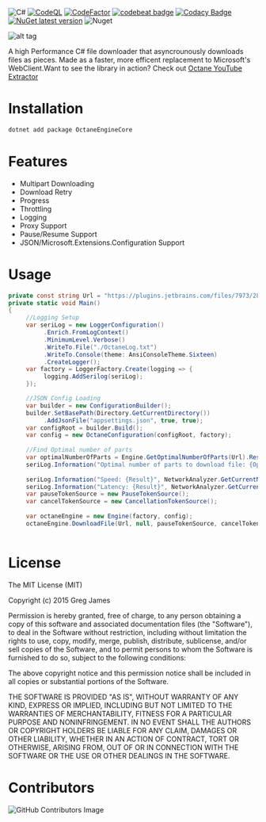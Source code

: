 ![C#](https://github.com/gregyjames/OctaneDownloader/actions/workflows/dotnet.yml/badge.svg)
[![CodeQL](https://github.com/gregyjames/OctaneDownloader/actions/workflows/codeql-analysis.yml/badge.svg?branch=master)](https://github.com/gregyjames/OctaneDownloader/actions/workflows/codeql-analysis.yml)
[![CodeFactor](https://www.codefactor.io/repository/github/gregyjames/octanedownloader/badge)](https://www.codefactor.io/repository/github/gregyjames/octanedownloader)
[![codebeat badge](https://codebeat.co/badges/9154fd6f-ac4b-4f00-8910-66488582efcd)](https://codebeat.co/projects/github-com-gregyjames-octanedownloader-master)
[![Codacy Badge](https://app.codacy.com/project/badge/Grade/e0366fe0406741bcbdab62354124d877)](https://www.codacy.com/gh/gregyjames/OctaneDownloader/dashboard?utm_source=github.com&amp;utm_medium=referral&amp;utm_content=gregyjames/OctaneDownloader&amp;utm_campaign=Badge_Grade)
[![NuGet latest version](https://badgen.net/nuget/v/OctaneEngineCore)](https://www.nuget.org/packages/OctaneEngineCore)
![Nuget](https://img.shields.io/nuget/dt/OctaneEngineCore)

![alt tag](https://image.ibb.co/h2tK8v/Untitled_1.png)


A high Performance C# file downloader that asyncrounously downloads files as pieces. Made as a faster, more efficent replacement to Microsoft's WebClient.Want to see the library in action? Check out [Octane YouTube Extractor](https://github.com/gregyjames/OCTANE-YoutubeExtractor)

# Installation
```sh
dotnet add package OctaneEngineCore
```

# Features
* Multipart Downloading
* Download Retry
* Progress
* Throttling
* Logging
* Proxy Support
* Pause/Resume Support
* JSON/Microsoft.Extensions.Configuration Support

# Usage
```csharp
private const string Url = "https://plugins.jetbrains.com/files/7973/281233/sonarlint-intellij-7.4.0.60471.zip?updateId=281233&pluginId=7973&family=INTELLIJ";
private static void Main()
{
     //Logging Setup
     var seriLog = new LoggerConfiguration()
          .Enrich.FromLogContext()
          .MinimumLevel.Verbose()
          .WriteTo.File("./OctaneLog.txt")
          .WriteTo.Console(theme: AnsiConsoleTheme.Sixteen)
          .CreateLogger();
     var factory = LoggerFactory.Create(logging => {
          logging.AddSerilog(seriLog);
     });

     //JSON Config Loading
     var builder = new ConfigurationBuilder();
     builder.SetBasePath(Directory.GetCurrentDirectory())
          .AddJsonFile("appsettings.json", true, true);
     var configRoot = builder.Build();
     var config = new OctaneConfiguration(configRoot, factory);
            
     //Find Optimal number of parts
     var optimalNumberOfParts = Engine.GetOptimalNumberOfParts(Url).Result;
     seriLog.Information("Optimal number of parts to download file: {OptimalNumberOfParts}", optimalNumberOfParts);
            
     seriLog.Information("Speed: {Result}", NetworkAnalyzer.GetCurrentNetworkSpeed().Result);
     seriLog.Information("Latency: {Result}", NetworkAnalyzer.GetCurrentNetworkLatency().Result);
     var pauseTokenSource = new PauseTokenSource();
     var cancelTokenSource = new CancellationTokenSource();
            
     var octaneEngine = new Engine(factory, config);
     octaneEngine.DownloadFile(Url, null, pauseTokenSource, cancelTokenSource).Wait(cancelTokenSource.Token);
        
```

# License
The MIT License (MIT)

Copyright (c) 2015 Greg James

Permission is hereby granted, free of charge, to any person obtaining a copy
of this software and associated documentation files (the "Software"), to deal
in the Software without restriction, including without limitation the rights
to use, copy, modify, merge, publish, distribute, sublicense, and/or sell
copies of the Software, and to permit persons to whom the Software is
furnished to do so, subject to the following conditions:

The above copyright notice and this permission notice shall be included in all
copies or substantial portions of the Software.

THE SOFTWARE IS PROVIDED "AS IS", WITHOUT WARRANTY OF ANY KIND, EXPRESS OR
IMPLIED, INCLUDING BUT NOT LIMITED TO THE WARRANTIES OF MERCHANTABILITY,
FITNESS FOR A PARTICULAR PURPOSE AND NONINFRINGEMENT. IN NO EVENT SHALL THE
AUTHORS OR COPYRIGHT HOLDERS BE LIABLE FOR ANY CLAIM, DAMAGES OR OTHER
LIABILITY, WHETHER IN AN ACTION OF CONTRACT, TORT OR OTHERWISE, ARISING FROM,
OUT OF OR IN CONNECTION WITH THE SOFTWARE OR THE USE OR OTHER DEALINGS IN THE
SOFTWARE.

# Contributors
![GitHub Contributors Image](https://contrib.rocks/image?repo=gregyjames/OctaneDownloader)

